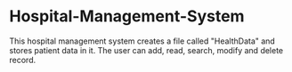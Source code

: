 # Hospital-Management-System
This hospital management system creates a file called "HealthData" and stores patient data in it. The user can add, read, search, modify and delete record.
